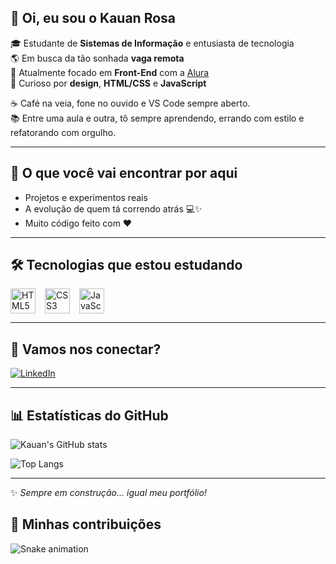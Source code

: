 ## 👋 Oi, eu sou o Kauan Rosa

🎓 Estudante de **Sistemas de Informação** e entusiasta de tecnologia  
🌎 Em busca da tão sonhada **vaga remota**  
🚀 Atualmente focado em **Front-End** com a [Alura](https://www.alura.com.br)  
🎨 Curioso por **design**, **HTML/CSS** e **JavaScript**  

☕ Café na veia, fone no ouvido e VS Code sempre aberto.  
📚 Entre uma aula e outra, tô sempre aprendendo, errando com estilo e refatorando com orgulho.  

---

## 🔧 O que você vai encontrar por aqui
- Projetos e experimentos reais  
- A evolução de quem tá correndo atrás 💻✨  
- Muito código feito com ❤️  

---

## 🛠️ Tecnologias que estou estudando

<div style="display: flex; gap: 15px; align-items: center;">
  <img src="https://cdn.jsdelivr.net/gh/devicons/devicon/icons/html5/html5-original.svg" height="40" alt="HTML5"/>
  <img src="https://cdn.jsdelivr.net/gh/devicons/devicon/icons/css3/css3-original.svg" height="40" alt="CSS3"/>
  <img src="https://cdn.jsdelivr.net/gh/devicons/devicon/icons/javascript/javascript-original.svg" height="40" alt="JavaScript"/>
</div>

---

## 📲 Vamos nos conectar?

[![LinkedIn](https://img.shields.io/badge/LinkedIn-Kauan%20Rosa-0A66C2?style=for-the-badge&logo=linkedin&logoColor=white)](https://www.linkedin.com/in/kauan-rosatec/)

---

## 📊 Estatísticas do GitHub

![Kauan's GitHub stats](https://github-readme-stats.vercel.app/api?username=kauanrosaworld&show_icons=true&theme=tokyonight&hide_border=true)

![Top Langs](https://github-readme-stats.vercel.app/api/top-langs/?username=kauanrosaworld&layout=compact&theme=tokyonight&hide_border=true)

---

✨ *Sempre em construção... igual meu portfólio!*  

## 🐍 Minhas contribuições

![Snake animation](https://github.com/kauanrosaworld/kauanrosaworld/blob/output/github-contribution-grid-snake.svg)
